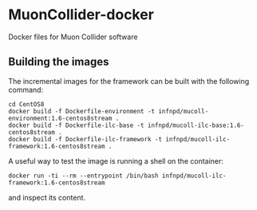 # MuonCollider-docker
Docker files for Muon Collider software

## Building the images
The incremental images for the framework can be built with the following command:
```
cd CentOS8
docker build -f Dockerfile-environment -t infnpd/mucoll-environment:1.6-centos8stream .
docker build -f Dockerfile-ilc-base -t infnpd/mucoll-ilc-base:1.6-centos8stream .
docker build -f Dockerfile-ilc-framework -t infnpd/mucoll-ilc-framework:1.6-centos8stream .
```

A useful way to test the image is running a shell on the container:
```
docker run -ti --rm --entrypoint /bin/bash infnpd/mucoll-ilc-framework:1.6-centos8stream
```
and inspect its content.
